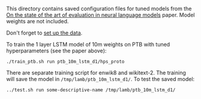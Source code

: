 This directory contains saved configuration files for tuned models from the [On
the state of the art of evaluation in neural language
models](https://arxiv.org/abs/1707.05589) paper. Model weights are not included.

Don't forget to [set up the data](../../README.md).

To train the 1 layer LSTM model of 10m weights on PTB with tuned hyperparameters
(see the paper above):

    ./train_ptb.sh run ptb_10m_lstm_d1/hps_proto

There are separate training script for enwik8 and wikitext-2. The training will
save the model in `/tmp/lamb/ptb_10m_lstm_d1/`. To test the saved model:

    ../test.sh run some-descriptive-name /tmp/lamb/ptb_10m_lstm_d1/

